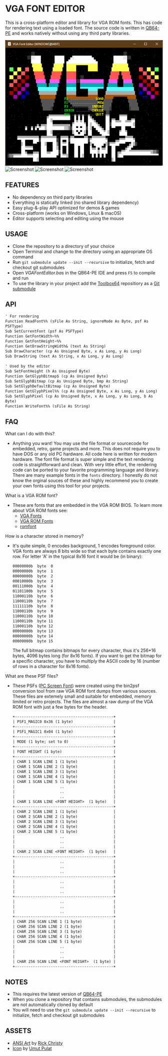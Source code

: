 # VGA FONT EDITOR

This is a cross-platform editor and library for VGA ROM fonts. This has code for rendering text using a loaded font. The source code is written in [QB64-PE](https://github.com/QB64-Phoenix-Edition/QB64pe) and works natively without using any third party libraries.

![Screenshot](screenshots/Screenshot1.png)
![Screenshot](screenshots/Screenshot2.png)
![Screenshot](screenshots/Screenshot3.png)
![Screenshot](screenshots/Screenshot4.png)

## FEATURES

- No dependency on third party libraries
- Everything is statically linked (no shared library dependency)
- Easy plug-&-play API optimized for demos & games
- Cross-platform (works on Windows, Linux & macOS)
- Editor supports selecting and editing using the mouse

## USAGE

- Clone the repository to a directory of your choice
- Open Terminal and change to the directory using an appropriate OS command
- Run `git submodule update --init --recursive` to initialize, fetch and checkout git submodules
- Open *VGAFontEditor.bas* in the QB64-PE IDE and press `F5` to compile and run
- To use the library in your project add the [Toolbox64](https://github.com/a740g/Toolbox64) repositiory as a [Git submodule](https://git-scm.com/book/en/v2/Git-Tools-Submodules)

## API

```VB
' For rendering
Function ReadFont%% (sFile As String, ignoreMode As Byte, psf As PSFType)
Sub SetCurrentFont (psf As PSFType)
Function GetFontWidth~%%
Function GetFontHeight~%%
Function GetDrawStringWidth& (text As String)
Sub DrawCharacter (cp As Unsigned Byte, x As Long, y As Long)
Sub DrawString (text As String, x As Long, y As Long)

' Used by the editor
Sub SetFontHeight (h As Unsigned Byte)
Function GetGlyphBitmap$ (cp As Unsigned Byte)
Sub SetGlyphBitmap (cp As Unsigned Byte, bmp As String)
Sub SetGlyphDefaultBitmap (cp As Unsigned Byte)
Function GetGlyphPixel%% (cp As Unsigned Byte, x As Long, y As Long)
Sub SetGlyphPixel (cp As Unsigned Byte, x As Long, y As Long, b As Byte)
Function WriteFont%% (sFile As String)
```

## FAQ

What can I do with this?

- Anything you want! You may use the file format or sourcecode for embedded, retro, game projects and more. This does not require you to have DOS or any old PC hardware. All code here is written for modern hardware. The font file format is super simple and the text rendering code is straightforward and clean. With very little effort, the rendering code can be ported to your favorite programming language and library. There are many example fonts in the `fonts` directory. I honestly do not know the orginal souces of these and highly recommend you to create your own fonts using this tool for your projects.

What is a VGA ROM font?

- These are fonts that are embedded in the VGA ROM BIOS. To learn more about VGA ROM fonts see:
  - [VGA Fonts](https://wiki.osdev.org/VGA_Fonts)
  - [VGA ROM Fonts](http://www.alexandrugroza.ro/microelectronics/essays-research/vga-rom-fonts/index.html)
  - [romfont](https://github.com/spacerace/romfont)

How is a character stored in memory?

- It's quite simple, 0 encodes background, 1 encodes foreground color. VGA fonts are always 8 bits wide so that each byte contains exactly one row. For letter 'A' in the typical 8x16 font it would be (in binary):

    ```text
    00000000b  byte  0
    00000000b  byte  1
    00000000b  byte  2
    00010000b  byte  3
    00111000b  byte  4
    01101100b  byte  5
    11000110b  byte  6
    11000110b  byte  7
    11111110b  byte  8
    11000110b  byte  9
    11000110b  byte 10
    11000110b  byte 11
    11000110b  byte 12
    00000000b  byte 13
    00000000b  byte 14
    00000000b  byte 15
    ```

    The full bitmap contains bitmaps for every character, thus it's 256*16 bytes, 4096 bytes long (for 8x16 fonts). If you want to get the bitmap for a specific character, you have to multiply the ASCII code by 16 (number of rows in a character for 8x16 fonts).

What are these PSF files?

- These PSFs ([PC Screen Font](https://www.win.tue.nl/~aeb/linux/kbd/font-formats-1.html)) were created using the bin2psf conversion tool from raw VGA ROM font dumps from various sources. These files are extemely small and suitable for embedded, memory limited or retro projects. The files are almost a raw dump of the VGA ROM font with just a few bytes for the header.

    ```text
    +--------------------------------------------+
    | PSF1_MAGIC0 0x36 (1 byte)                  |
    +--------------------------------------------+
    | PSF1_MAGIC1 0x04 (1 byte)                  |
    +--------------------------------------------+
    | MODE (1 byte; set to 0)                    |
    +--------------------------------------------+
    | FONT HEIGHT (1 byte)                       |
    +--------------------------------------------+
    | CHAR 1 SCAN LINE 1 (1 byte)                |
    | CHAR 1 SCAN LINE 2 (1 byte)                |
    | CHAR 1 SCAN LINE 3 (1 byte)                |
    | CHAR 1 SCAN LINE 4 (1 byte)                |
    | CHAR 1 SCAN LINE 5 (1 byte)                |
    |                    ..                      |
    |                    ..                      |
    |                    ..                      |
    | CHAR 1 SCAN LINE <FONT HEIGHT>  (1 byte)   |
    +--------------------------------------------+
    | CHAR 2 SCAN LINE 1 (1 byte)                |
    | CHAR 2 SCAN LINE 2 (1 byte)                |
    | CHAR 2 SCAN LINE 3 (1 byte)                |
    | CHAR 2 SCAN LINE 4 (1 byte)                |
    | CHAR 2 SCAN LINE 5 (1 byte)                |
    |                    ..                      |
    |                    ..                      |
    |                    ..                      |
    | CHAR 2 SCAN LINE <FONT HEIGHT>  (1 byte)   |
    +--------------------------------------------+
    |                    ..                      |
    |                    ..                      |
    |                    ..                      |
    +--------------------------------------------+
    |                    ..                      |
    |                    ..                      |
    |                    ..                      |
    +--------------------------------------------+
    |                    ..                      |
    |                    ..                      |
    |                    ..                      |
    +--------------------------------------------+
    | CHAR 256 SCAN LINE 1 (1 byte)              |
    | CHAR 256 SCAN LINE 2 (1 byte)              |
    | CHAR 256 SCAN LINE 3 (1 byte)              |
    | CHAR 256 SCAN LINE 4 (1 byte)              |
    | CHAR 256 SCAN LINE 5 (1 byte)              |
    |                    ..                      |
    |                    ..                      |
    |                    ..                      |
    | CHAR 256 SCAN LINE <FONT HEIGHT>  (1 byte) |
    +--------------------------------------------+
    ```

## NOTES

- This requires the latest version of [QB64-PE](https://github.com/QB64-Phoenix-Edition/QB64pe/releases)
- When you clone a repository that contains submodules, the submodules are not automatically cloned by default
- You will need to use the `git submodule update --init --recursive` to initialize, fetch and checkout git submodules

## ASSETS

- [ANSI Art](https://16colo.rs/artist/grymmjack) by [Rick Christy](https://github.com/grymmjack)
- [Icon](https://www.iconarchive.com/artist/umut-pulat.html) by [Umut Pulat](http://12m3.deviantart.com/)
